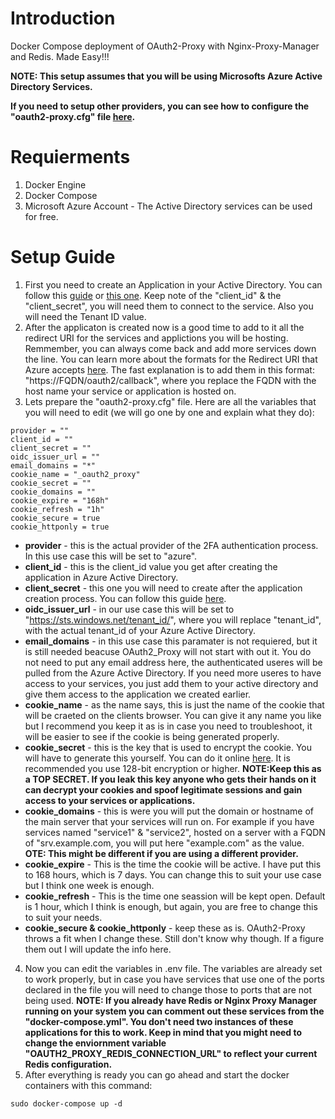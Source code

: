 # Introduction 
Docker Compose deployment of OAuth2-Proxy with Nginx-Proxy-Manager and Redis. Made Easy!!!

**NOTE: This setup assumes that you will be using Microsofts Azure Active Directory Services.**

**If you need to setup other providers, you can see how to configure the "oauth2-proxy.cfg" file [here](https://oauth2-proxy.github.io/oauth2-proxy/docs/configuration/oauth_provider).**


# Requierments
1. Docker Engine
2. Docker Compose
3. Microsoft Azure Account - The Active Directory services can be used for free.

# Setup Guide
1. First you need to create an Application in your Active Directory. You can follow this [guide](https://oauth2-proxy.github.io/oauth2-proxy/docs/configuration/oauth_provider#azure-auth-provider) or [this one](https://docs.microsoft.com/en-us/azure/active-directory/develop/quickstart-register-app). Keep note of the "client_id" & the "client_secret", you will need them to connect to the service. Also you will need the Tenant ID value.
2. After the applicaton is created now is a good time to add to it all the redirect URI for the services and applictions you will be hosting. Remmember, you can always come back and add more services down the line. You can learn more about the formats for the Redirect URI that Azure accepts [here](https://docs.microsoft.com/en-us/azure/active-directory/develop/reply-url). The fast explanation is to add them in this format: "https://FQDN/oauth2/callback", where you replace the FQDN with the host name your service or application is hosted on.
3. Lets prepare the "oauth2-proxy.cfg" file.
Here are all the variables that you will need to edit (we will go one by one and explain what they do):
```code
provider = ""
client_id = ""
client_secret = ""
oidc_issuer_url = ""
email_domains = "*"
cookie_name = "_oauth2_proxy"
cookie_secret = ""
cookie_domains = ""
cookie_expire = "168h"
cookie_refresh = "1h"
cookie_secure = true
cookie_httponly = true
```
- **provider** - this is the actual provider of the 2FA authentication process. In this use case this will be set to "azure".
- **client_id** - this is the client_id value you get after creating the application in Azure Active Directory.
- **client_secret** - this one you will need to create after the application creation process. You can follow this guide [here](https://docs.microsoft.com/en-us/azure/active-directory/develop/quickstart-register-app#add-a-client-secret).
- **oidc_issuer_url** - in our use case this will be set to "https://sts.windows.net/tenant_id/", where you will replace "tenant_id", with the actual tenant_id of your Azure Active Directory.
- **email_domains** - in this use case this paramater is not requiered, but it is still needed beacuse OAuth2_Proxy will not start with out it. You do not need to put any email address here, the authenticated useres will be pulled from the Azure Active Directory. If you need more useres to have access to your services, you just add them to your active directory and give them access to the application we created earlier.
- **cookie_name** - as the name says, this is just the name of the cookie that will be craeted on the clients browser. You can give it any name you like but I recommend you keep it as is in case you need to troubleshoot, it will be easier to see if the cookie is being generated properly.
- **cookie_secret** - this is the key that is used to encrypt the cookie. You will have to generate this yourself. You can do it online [here](https://www.allkeysgenerator.com/Random/Security-Encryption-Key-Generator.aspx). It is recommended you use 128-bit encryption or higher. **NOTE:Keep this as a TOP SECRET. If you leak this key anyone who gets their hands on it can decrypt your cookies and spoof legitimate sessions and gain access to your services or applications.**
- **cookie_domains** - this is were you will put the domain or hostname of the main server that your services will run on. For example if you have services named "service1" & "service2", hosted on a server with a FQDN of "srv.example.com, you will put here "example.com" as the value. **OTE: This might be different if you are using a different provider.**
- **cookie_expire** - This is the time the cookie will be active. I have put this to 168 hours, which is 7 days. You can change this to suit your use case but I think one week is enough.
- **cookie_refresh** - This is the time one seassion will be kept open. Default is 1 hour, which I think is enough, but again, you are free to change this to suit your needs.
- **cookie_secure & cookie_httponly** - keep these as is. OAuth2-Proxy throws a fit when I change these. Still don't know why though. If a figure them out I will update the info here.
4. Now you can edit the variables in .env file. The variables are already set to work properly, but in case you have services that use one of the ports declared in the file you will need to change those to ports that are not being used. **NOTE: If you already have Redis or Nginx Proxy Manager running on your system you can comment out these services from the "docker-compose.yml". You don't need two instances of these applications for this to work. Keep in mind that you might need to change the enviornment variable "OAUTH2_PROXY_REDIS_CONNECTION_URL" to reflect your current Redis configuration.**
5. After everything is ready you can go ahead and start the docker containers with this command:
```shell
sudo docker-compose up -d
```

